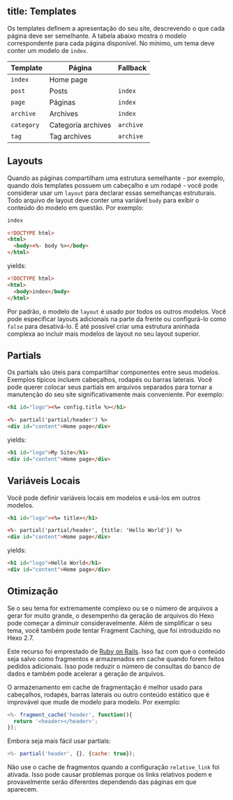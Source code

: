 title: Templates
---

Os templates definem a apresentação do seu site, descrevendo o que cada página deve ser semelhante. A tabela abaixo mostra o modelo correspondente para cada página disponível. No mínimo, um tema deve conter um modelo de `index`.

Template | Página | Fallback
--- | --- | ---
`index` | Home page |
`post` | Posts | `index`
`page` | Páginas | `index`
`archive` | Archives | `index`
`category` | Categoria archives | `archive`
`tag` | Tag archives | `archive`

## Layouts

Quando as páginas compartilham uma estrutura semelhante - por exemplo, quando dois templates possuem um cabeçalho e um rodapé - você pode considerar usar um `layout` para declarar essas semelhanças estruturais. Todo arquivo de layout deve conter uma variável `body` para exibir o conteúdo do modelo em questão. Por exemplo:

``` html index.ejs
index
```

``` html layout.ejs
<!DOCTYPE html>
<html>
  <body><%- body %></body>
</html>
```

yields:

``` html
<!DOCTYPE html>
<html>
  <body>index</body>
</html>
```

Por padrão, o modelo de `layout` é usado por todos os outros modelos. Você pode especificar layouts adicionais na parte da frente ou configurá-lo como `false` para desativá-lo. É até possível criar uma estrutura aninhada complexa ao incluir mais modelos de layout no seu layout superior.

## Partials

Os partials são úteis para compartilhar componentes entre seus modelos. Exemplos típicos incluem cabeçalhos, rodapés ou barras laterais. Você pode querer colocar seus partials em arquivos separados para tornar a manutenção do seu site significativamente mais conveniente. Por exemplo:


``` html partial/header.ejs
<h1 id="logo"><%= config.title %></h1>
```

``` html index.ejs
<%- partial('partial/header') %>
<div id="content">Home page</div>
```

yields:

``` html
<h1 id="logo">My Site</h1>
<div id="content">Home page</div>
```

## Variáveis Locais

Você pode definir variáveis locais em modelos e usá-los em outros modelos.

``` html partial/header.ejs
<h1 id="logo"><%= title></h1>
```

``` html index.ejs
<%- partial('partial/header', {title: 'Hello World'}) %>
<div id="content">Home page</div>
```

yields:

``` html
<h1 id="logo">Hello World</h1>
<div id="content">Home page</div>
```

## Otimização

Se o seu tema for extremamente complexo ou se o número de arquivos a gerar for muito grande, o desempenho da geração de arquivos do Hexo pode começar a diminuir consideravelmente. Além de simplificar o seu tema, você também pode tentar Fragment Caching, que foi introduzido no Hexo 2.7.

Este recurso foi emprestado de [Ruby on Rails](http://guides.rubyonrails.org/caching_with_rails.html#fragment-caching). Isso faz com que o conteúdo seja salvo como fragmentos e armazenados em cache quando forem feitos pedidos adicionais. Isso pode reduzir o número de consultas do banco de dados e também pode acelerar a geração de arquivos.

O armazenamento em cache de fragmentação é melhor usado para cabeçalhos, rodapés, barras laterais ou outro conteúdo estático que é improvável que mude de modelo para modelo. Por exemplo:

``` js
<%- fragment_cache('header', function(){
  return '<header></header>';
});
```

Embora seja mais fácil usar partials:

``` js
<%- partial('header', {}, {cache: true});
```

Não use o cache de fragmentos quando a configuração `relative_link` foi ativada. Isso pode causar problemas porque os links relativos podem e provavelmente serão diferentes dependendo das páginas em que aparecem.
